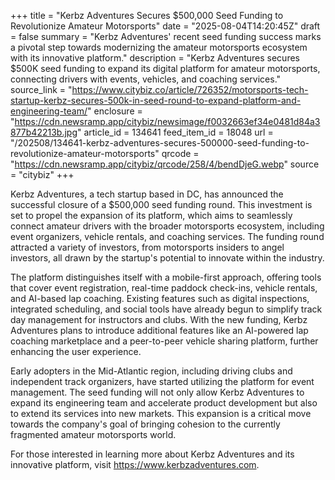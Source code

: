 +++
title = "Kerbz Adventures Secures $500,000 Seed Funding to Revolutionize Amateur Motorsports"
date = "2025-08-04T14:20:45Z"
draft = false
summary = "Kerbz Adventures' recent seed funding success marks a pivotal step towards modernizing the amateur motorsports ecosystem with its innovative platform."
description = "Kerbz Adventures secures $500K seed funding to expand its digital platform for amateur motorsports, connecting drivers with events, vehicles, and coaching services."
source_link = "https://www.citybiz.co/article/726352/motorsports-tech-startup-kerbz-secures-500k-in-seed-round-to-expand-platform-and-engineering-team/"
enclosure = "https://cdn.newsramp.app/citybiz/newsimage/f0032663ef34e0481d84a3877b42213b.jpg"
article_id = 134641
feed_item_id = 18048
url = "/202508/134641-kerbz-adventures-secures-500000-seed-funding-to-revolutionize-amateur-motorsports"
qrcode = "https://cdn.newsramp.app/citybiz/qrcode/258/4/bendDjeG.webp"
source = "citybiz"
+++

<p>Kerbz Adventures, a tech startup based in DC, has announced the successful closure of a $500,000 seed funding round. This investment is set to propel the expansion of its platform, which aims to seamlessly connect amateur drivers with the broader motorsports ecosystem, including event organizers, vehicle rentals, and coaching services. The funding round attracted a variety of investors, from motorsports insiders to angel investors, all drawn by the startup's potential to innovate within the industry.</p><p>The platform distinguishes itself with a mobile-first approach, offering tools that cover event registration, real-time paddock check-ins, vehicle rentals, and AI-based lap coaching. Existing features such as digital inspections, integrated scheduling, and social tools have already begun to simplify track day management for instructors and clubs. With the new funding, Kerbz Adventures plans to introduce additional features like an AI-powered lap coaching marketplace and a peer-to-peer vehicle sharing platform, further enhancing the user experience.</p><p>Early adopters in the Mid-Atlantic region, including driving clubs and independent track organizers, have started utilizing the platform for event management. The seed funding will not only allow Kerbz Adventures to expand its engineering team and accelerate product development but also to extend its services into new markets. This expansion is a critical move towards the company's goal of bringing cohesion to the currently fragmented amateur motorsports world.</p><p>For those interested in learning more about Kerbz Adventures and its innovative platform, visit <a href='https://www.kerbzadventures.com' rel='nofollow' target='_blank'>https://www.kerbzadventures.com</a>.</p>